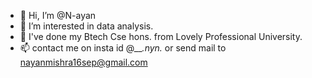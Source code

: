 - 👋 Hi, I’m @N-ayan
- 👀 I’m interested in data analysis. 
- 🌱 I've done my Btech Cse hons. from Lovely Professional University.
- 📫 contact me on insta id @___.nyn._ or 
     send mail to nayanmishra16sep@gmail.com

<!---
N-ayan/N-ayan is a ✨ special ✨ repository because its `README.md` (this file) appears on your GitHub profile.
You can click the Preview link to take a look at your changes.
--->
